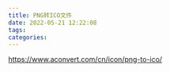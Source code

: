 ```yaml
---
title: PNG转ICO文件
date: 2022-05-21 12:22:08
tags:
categories:
---
```


https://www.aconvert.com/cn/icon/png-to-ico/
